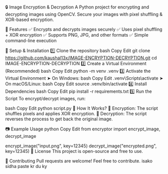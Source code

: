 🔒 Image Encryption & Decryption
A Python project for encrypting and decrypting images using OpenCV. Secure your images with pixel shuffling & XOR-based encryption.

🚀 Features
✅ Encrypts and decrypts images securely
✅ Uses pixel shuffling + XOR encryption
✅ Supports PNG, JPG, and other formats
✅ Simple command-line execution

🔧 Setup & Installation
1️⃣ Clone the repository
bash
Copy
Edit
git clone https://github.com/kaushal13x/IMAGE-ENCRYPTION-DECRYPTION.git
cd IMAGE-ENCRYPTION-DECRYPTION
2️⃣ Create a Virtual Environment (Recommended)
bash
Copy
Edit
python -m venv .venv
3️⃣ Activate the Virtual Environment
➤ On Windows:
bash
Copy
Edit
.venv\Scripts\activate
➤ On macOS/Linux:
bash
Copy
Edit
source .venv/bin/activate
4️⃣ Install Dependencies
bash
Copy
Edit
pip install -r requirements.txt
5️⃣ Run the Script
To encrypt/decrypt images, run:

bash
Copy
Edit
python script.py
📌 How It Works?
🔹 Encryption: The script shuffles pixels and applies XOR encryption.
🔹 Decryption: The script reverses the process to get back the original image.

📷 Example Usage
python
Copy
Edit
from encryptor import encrypt_image, decrypt_image

encrypt_image("input.png", key=12345)
decrypt_image("encrypted.png", key=12345)
📜 License
This project is open-source and free to use.

📩 Contributing
Pull requests are welcome! Feel free to contribute. isako sidha paste kr du ky
